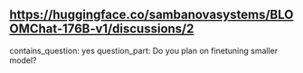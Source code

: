 ## https://huggingface.co/sambanovasystems/BLOOMChat-176B-v1/discussions/2

contains_question: yes
question_part: Do you plan on finetuning smaller model?